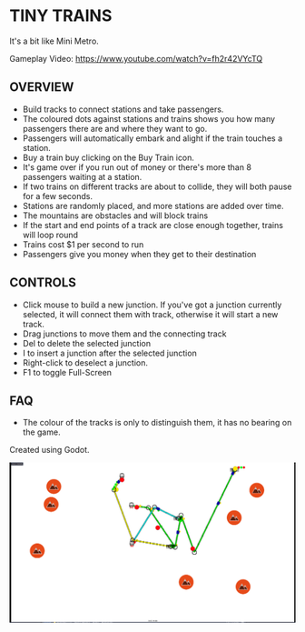 # TINY TRAINS

It's a bit like Mini Metro.

Gameplay Video: https://www.youtube.com/watch?v=fh2r42VYcTQ


## OVERVIEW
* Build tracks to connect stations and take passengers.
* The coloured dots against stations and trains shows you how many passengers there are and where they want to go.
* Passengers will automatically embark and alight if the train touches a station.
* Buy a train buy clicking on the Buy Train icon.
* It's game over if you run out of money or there's more than 8 passengers waiting at a station.
* If two trains on different tracks are about to collide, they will both pause for a few seconds.
* Stations are randomly placed, and more stations are added over time.
* The mountains are obstacles and will block trains
* If the start and end points of a track are close enough together, trains will loop round
* Trains cost $1 per second to run
* Passengers give you money when they get to their destination


## CONTROLS
* Click mouse to build a new junction.  If you've got a junction currently selected, it will connect them with track, otherwise it will start a new track.
* Drag junctions to move them and the connecting track
* Del to delete the selected junction
* I to insert a junction after the selected junction
* Right-click to deselect a junction.
* F1 to toggle Full-Screen


## FAQ
* The colour of the tracks is only to distinguish them, it has no bearing on the game.


Created using Godot.

![Screenshot](https://github.com/SteveSmith16384/TinyTrainsToy/blob/master/docs/Screenshot%20from%202022-10-14%2007-13-16.png)


